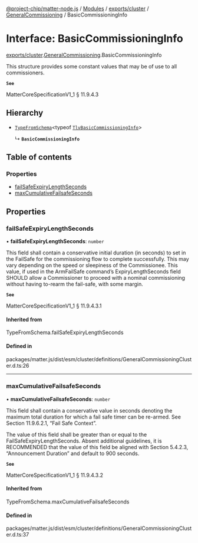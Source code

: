 [@project-chip/matter-node.js](../README.md) / [Modules](../modules.md) / [exports/cluster](../modules/exports_cluster.md) / [GeneralCommissioning](../modules/exports_cluster.GeneralCommissioning.md) / BasicCommissioningInfo

# Interface: BasicCommissioningInfo

[exports/cluster](../modules/exports_cluster.md).[GeneralCommissioning](../modules/exports_cluster.GeneralCommissioning.md).BasicCommissioningInfo

This structure provides some constant values that may be of use to all commissioners.

**`See`**

MatterCoreSpecificationV1_1 § 11.9.4.3

## Hierarchy

- [`TypeFromSchema`](../modules/exports_tlv.md#typefromschema)\<typeof [`TlvBasicCommissioningInfo`](../modules/exports_cluster.GeneralCommissioning.md#tlvbasiccommissioninginfo)\>

  ↳ **`BasicCommissioningInfo`**

## Table of contents

### Properties

- [failSafeExpiryLengthSeconds](exports_cluster.GeneralCommissioning.BasicCommissioningInfo.md#failsafeexpirylengthseconds)
- [maxCumulativeFailsafeSeconds](exports_cluster.GeneralCommissioning.BasicCommissioningInfo.md#maxcumulativefailsafeseconds)

## Properties

### failSafeExpiryLengthSeconds

• **failSafeExpiryLengthSeconds**: `number`

This field shall contain a conservative initial duration (in seconds) to set in the FailSafe for the
commissioning flow to complete successfully. This may vary depending on the speed or sleepiness of the
Commissionee. This value, if used in the ArmFailSafe command’s ExpiryLengthSeconds field SHOULD allow a
Commissioner to proceed with a nominal commissioning without having to-rearm the fail-safe, with some margin.

**`See`**

MatterCoreSpecificationV1_1 § 11.9.4.3.1

#### Inherited from

TypeFromSchema.failSafeExpiryLengthSeconds

#### Defined in

packages/matter.js/dist/esm/cluster/definitions/GeneralCommissioningCluster.d.ts:26

___

### maxCumulativeFailsafeSeconds

• **maxCumulativeFailsafeSeconds**: `number`

This field shall contain a conservative value in seconds denoting the maximum total duration for which a
fail safe timer can be re-armed. See Section 11.9.6.2.1, “Fail Safe Context”.

The value of this field shall be greater than or equal to the FailSafeExpiryLengthSeconds. Absent additional
guidelines, it is RECOMMENDED that the value of this field be aligned with Section 5.4.2.3, “Announcement
Duration” and default to 900 seconds.

**`See`**

MatterCoreSpecificationV1_1 § 11.9.4.3.2

#### Inherited from

TypeFromSchema.maxCumulativeFailsafeSeconds

#### Defined in

packages/matter.js/dist/esm/cluster/definitions/GeneralCommissioningCluster.d.ts:37
